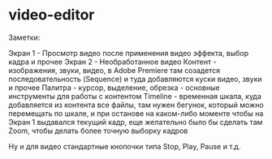 video-editor
============
Заметки:

Экран 1 - Просмотр видео после применения видео эффекта, выбор кадра и прочее
Экран 2 - Необработанное видео
Контент - изображения, звуки, видео, в Adobe Premiere там созадется 
  последовательность (Sequence) и туда добавляются куски видео, звуки и прочее
Палитра - курсор, выделение, обрезка - основные инструменты для работы с контентом
Timeline - временная шкала, куда добавляется из контента все файлы, там нужен бегунок, 
  который можно перемещать по шкале, и при останове на каком-либо моменте чтобы на Экран 1 
  выдавался текущий кадр, еще желательно было бы сделать там Zoom, чтобы делать более точную выборку кадров

Ну и для видео стандартные кнопочки типа Stop, Play, Pause  и т.д.
